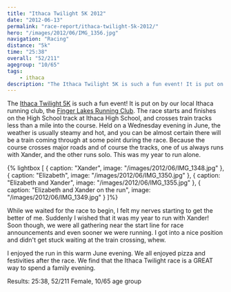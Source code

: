 ```yaml
---
title: "Ithaca Twilight 5K 2012"
date: "2012-06-13"
permalink: "race-report/ithaca-twilight-5k-2012/"
hero: "/images/2012/06/IMG_1356.jpg"
navigation: "Racing"
distance: "5k"
time: "25:38"
overall: "52/211"
agegroup: "10/65"
tags:
    - ithaca
description: "The Ithaca Twilight 5K is such a fun event! It is put on by our local Ithaca running club, the Finger Lakes Running Club. The race starts and finishes on the High School track at Ithaca High School, and crosses train tracks less than a mile into the course."
---
```


The [Ithaca Twilight 5K](http://fingerlakesrunners.org/road-races/twilight-5k/ "Ithaca Twilight") is such a fun event! It is put on by our local Ithaca running club, the [Finger Lakes Running Club](http://fingerlakesrunners.org/ "Finger Lakes Running Club"). The race starts and finishes on the High School track at Ithaca High School, and crosses train tracks less than a mile into the course. Held on a Wednesday evening in June, the weather is usually steamy and hot, and you can be almost certain there will be a train coming through at some point during the race. Because the course crosses major roads and of course the tracks, one of us always runs with Xander, and the other runs solo. This was my year to run alone.

{% lightbox [
    { caption: "Xander", image: "/images/2012/06/IMG_1348.jpg" },
    { caption: "Elizabeth", image: "/images/2012/06/IMG_1350.jpg" },
    { caption: "Elizabeth and Xander", image: "/images/2012/06/IMG_1355.jpg" },
    { caption: "Elizabeth and Xander on the run", image: "/images/2012/06/IMG_1349.jpg" }
]%}

While we waited for the race to begin, I felt my nerves starting to get the better of me. Suddenly I wished that it was my year to run with Xander! Soon though, we were all gathering near the start line for race announcements and even sooner we were running. I got into a nice position and didn't get stuck waiting at the train crossing, whew.

I enjoyed the run in this warm June evening. We all enjoyed pizza and festivities after the race. We find that the Ithaca Twilight race is a GREAT way to spend a family evening.

Results: 25:38, 52/211 Female, 10/65 age group

